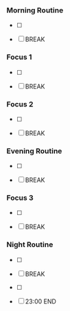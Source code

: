 ### Morning Routine
- [ ] 
- [ ] BREAK
  

### Focus 1
- [ ] 
- [ ] BREAK


### Focus 2
- [ ] 
- [ ] BREAK


### Evening Routine
- [ ] 
- [ ] BREAK


### Focus 3
- [ ] 
- [ ] BREAK


### Night Routine
- [ ] 
- [ ] BREAK
- [ ] 
- [ ] 23:00 END


